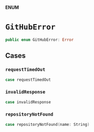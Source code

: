 **ENUM**

# `GitHubError`

```swift
public enum GitHubError: Error
```

## Cases
### `requestTimedOut`

```swift
case requestTimedOut
```

### `invalidResponse`

```swift
case invalidResponse
```

### `repositoryNotFound`

```swift
case repositoryNotFound(name: String)
```

